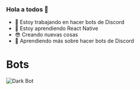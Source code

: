 ### Hola a todos 👋


- 🔭 Estoy trabajando en hacer bots de Discord
- 🌱 Estoy aprendiendo React Native
- 😎 Creando nuevas cosas
- 🤖 Aprendiendo más sobre hacer bots de Discord


# Bots
<img src="https://images-ext-2.discordapp.net/external/3vfkjq7olBlmXwstCBszDj1QwXWGkhZJATSHtzAvOgc/%3Fsize%3D1024/https/cdn.discordapp.com/avatars/899466667552309269/1b9b0c06b9079acb7d36b0b14e0aa823.webp?width=1020&height=1020" alt="Dark Bot" size=1024>
